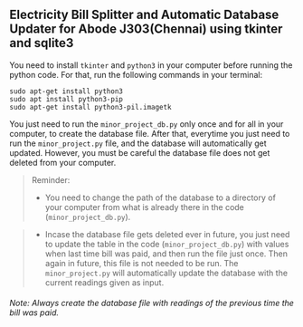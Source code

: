 ## Electricity Bill Splitter and Automatic Database Updater for Abode J303(Chennai) using tkinter and sqlite3

You need to install ```tkinter``` and ```python3``` in your computer before running the python code. For that, run the following commands in your terminal:
```
sudo apt-get install python3
sudo apt install python3-pip
sudo apt-get install python3-pil.imagetk
```

You just need to run the ```minor_project_db.py``` only once and for all in your computer, to create the database file.
After that, everytime you just need to run the ```minor_project.py``` file, and the database will automatically get updated. However, you must be careful the database file does not get deleted from your computer.

>Reminder: 
>* You need to change the path of the database to a directory of your computer from what is already there in the code (```minor_project_db.py```).
         
>* Incase the database file gets deleted ever in future, you just need to update the table in the code (```minor_project_db.py```) with values when last time bill was paid, and then run the file just once. Then again in future, this file is not needed to be run. The ```minor_project.py``` will automatically update the database with the current readings given as input.

###### Note: Always create the database file with readings of the previous time the bill was paid.
